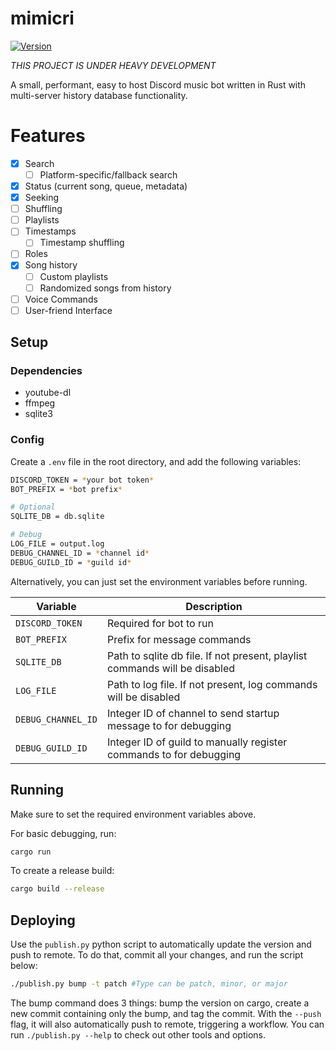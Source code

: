 # mimicri

[![Version](https://img.shields.io/docker/v/poohcom1/mimicri?color=blue&logo=docker&style=flat-square)](https://hub.docker.com/repository/docker/poohcom1/mimicri)

_THIS PROJECT IS UNDER HEAVY DEVELOPMENT_

A small, performant, easy to host Discord music bot written in Rust with multi-server history database functionality.

# Features

- [x] Search
  - [ ] Platform-specific/fallback search
- [x] Status (current song, queue, metadata)
- [x] Seeking
- [ ] Shuffling
- [ ] Playlists
- [ ] Timestamps
  - [ ] Timestamp shuffling
- [ ] Roles
- [x] Song history
  - [ ] Custom playlists
  - [ ] Randomized songs from history
- [ ] Voice Commands
- [ ] User-friend Interface

## Setup

### Dependencies

- youtube-dl
- ffmpeg
- sqlite3

### Config

Create a `.env` file in the root directory, and add the following variables:

```sh
DISCORD_TOKEN = *your bot token*
BOT_PREFIX = *bot prefix*

# Optional
SQLITE_DB = db.sqlite

# Debug
LOG_FILE = output.log
DEBUG_CHANNEL_ID = *channel id*
DEBUG_GUILD_ID = *guild id*
```

Alternatively, you can just set the environment variables before running.

| Variable           | Description                                                                |
| ------------------ | -------------------------------------------------------------------------- |
| `DISCORD_TOKEN`    | Required for bot to run                                                    |
| `BOT_PREFIX`       | Prefix for message commands                                                |
| `SQLITE_DB`        | Path to sqlite db file. If not present, playlist commands will be disabled |
| `LOG_FILE`         | Path to log file. If not present, log commands will be disabled            |
| `DEBUG_CHANNEL_ID` | Integer ID of channel to send startup message to for debugging             |
| `DEBUG_GUILD_ID`   | Integer ID of guild to manually register commands to for debugging         |

## Running

Make sure to set the required environment variables above.

For basic debugging, run:

```sh
cargo run
```

To create a release build:

```sh
cargo build --release
```

## Deploying

Use the `publish.py` python script to automatically update the version and push to remote. To do that, commit all your changes, and run the script below:

```sh
./publish.py bump -t patch #Type can be patch, minor, or major
```

The bump command does 3 things: bump the version on cargo, create a new commit containing only the bump, and tag the commit. With the `--push` flag, it will also automatically push to remote, triggering a workflow. You can run `./publish.py --help` to check out other tools and options.
